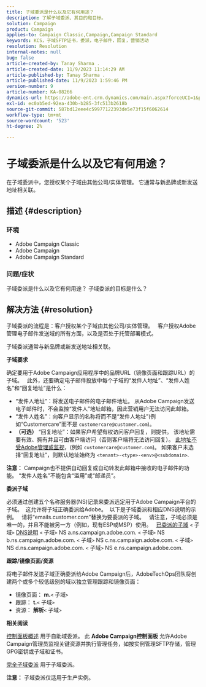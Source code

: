 ```yaml
---
title: 子域委派是什么以及它有何用途？
description: 了解子域委派、其目的和目标。
solution: Campaign
product: Campaign
applies-to: Campaign Classic,Campaign,Campaign Standard
keywords: KCS，子域SFTP证书，委派，电子邮件，回复，营销活动
resolution: Resolution
internal-notes: null
bug: false
article-created-by: Tanay Sharma .
article-created-date: 11/9/2023 11:14:29 AM
article-published-by: Tanay Sharma .
article-published-date: 11/9/2023 1:59:46 PM
version-number: 9
article-number: KA-08266
dynamics-url: https://adobe-ent.crm.dynamics.com/main.aspx?forceUCI=1&pagetype=entityrecord&etn=knowledgearticle&id=dbe40925-f17e-ee11-8179-6045bd0065b6
exl-id: ec0ab5ed-92ea-430b-b285-3fc513b2618b
source-git-commit: 587bd12eee4c59977122393de5e73f15f6062614
workflow-type: tm+mt
source-wordcount: '523'
ht-degree: 2%

---
```


# 子域委派是什么以及它有何用途？


在子域委派中，您授权某个子域由其他公司/实体管理。 它通常与新品牌或新发送地址相关联。

## 描述 {#description}


### 环境

- Adobe Campaign Classic
- Adobe Campaign
- Adobe Campaign Standard




### 问题/症状

子域委派是什么以及它有何用途？ 子域委派的目标是什么？


## 解决方法 {#resolution}


子域委派的流程是：客户授权某个子域由其他公司/实体管理。  
客户授权Adobe管理电子邮件发送域的所有方面，以及是否处于托管部署模式。

子域委派通常与新品牌或新发送地址相关联。

<b>子域要求</b>

确定要用于Adobe Campaign应用程序中的品牌URL（镜像页面和跟踪URL）的子域。  
此外，还要确定电子邮件投放中每个子域的“发件人地址”、“发件人姓名”和“回复地址”是什么：

- “发件人地址”：将发送电子邮件的电子邮件地址。 从Adobe Campaign发送电子邮件时，不会监控“发件人”地址邮箱，因此营销用户无法访问此邮箱。
- “发件人姓名”：向客户显示的名称将而不是“发件人地址”(例如“Customercare”而不是 `customercare@customer.com`)。
- <b>（可选）</b> “回复地址”：如果客户希望有权访问客户回复，则提供。 该地址需要有效、拥有并且可由客户端访问（否则客户端将无法访问回复）。 <u>此地址不受Adobe管理或监视</u>，(例如 `customercare@customer.com`)。 如果客户未选择“回复地址”，则默认地址始终为 `<tenant>-<type>-<env>@<subdomain>`.


<b>注意：</b> Campaign也不提供自动回复或自动转发此邮箱中接收的电子邮件的功能。 “发件人姓名”不能包含“滥用”或“邮递员”。

<b>委派子域</b>

必须通过创建五个名称服务器(NS)记录来委派选定用于Adobe Campaign平台的子域。 
这允许将子域正确委派给Adobe。  以下是子域委派和相应DNS说明的示例。  
请将“emails.customer.com”替换为要委派的子域。  
请注意，子域必须是唯一的，并且不能被另一方（例如，现有ESP或MSP）使用。
 
<u>已委派的子域</u>
`<` 子域`>`
<u>DNS说明</u>
`<` 子域`>`  NS a.ns.campaign.adobe.com.
`<` 子域`>`  NS b.ns.campaign.adobe.com.
`<` 子域`>`  NS c.ns.campaign.adobe.com.
`<` 子域`>`  NS d.ns.campaign.adobe.com.
`<` 子域`>`  NS e.ns.campaign.adobe.com.

<b>跟踪/镜像页面/资源</b>

将电子邮件发送子域正确委派给Adobe Campaign后，AdobeTechOps团队将创建两个或多个较低级别的域以独立管理跟踪和镜像页面：

- 镜像页面： <b>m.</b>`<` 子域`>`
- 跟踪： <b>t.</b>`<` 子域`>`
- 资源： <b>解析</b>`<` 子域`>`




<b>相关阅读</b>

[控制面板概述](https://experienceleague.adobe.com/docs/campaign-classic-learn/control-panel/control-panel-overview.html?lang=zh-Hans) 用于自助域委派。 此 <b>Adobe Campaign控制面板</b> 允许Adobe Campaign管理员监视关键资源并执行管理任务，如按实例管理SFTP存储，管理GPG密钥或子域和证书。

[完全子域委派](https://experienceleague.adobe.com/docs/campaign-classic-learn/control-panel/subdomains-and-certificates/subdomain-delegation.html) 用于子域委派。

<b>注意：</b> 子域委派仅适用于生产实例。
